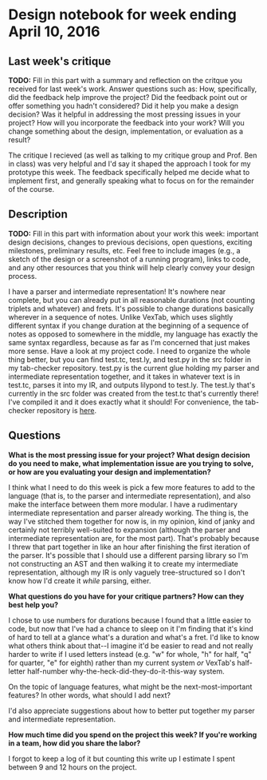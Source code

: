 # Design notebook for week ending April 10, 2016

## Last week's critique

**TODO:** Fill in this part with a summary and reflection on the critque you
received for last week's work. Answer questions such as:  How, specifically, did
the feedback help improve the project? Did the feedback point out or offer
something you hadn't considered? Did it help you make a design decision? Was it
helpful in addressing the most pressing issues in your project? How will you
incorporate the feedback into your work? Will you change something about the
design, implementation, or evaluation as a result?

The critique I recieved (as well as talking to my critique group and Prof. Ben in class) was very helpful and I'd say it shaped the approach I took for my prototype this week. The feedback specifically helped me decide what to implement first, and generally speaking what to focus on for the remainder of the course.

## Description

**TODO:** Fill in this part with information about your work this week:
important design decisions, changes to previous decisions, open questions,
exciting milestones, preliminary results, etc. Feel free to include images
(e.g., a sketch of the design or a screenshot of a running program), links to
code, and any other resources that you think will help clearly convey your
design process.

I have a parser and intermediate representation! It's nowhere near complete, but you can already put in all reasonable durations (not counting triplets and whatever) and frets. It's possible to change durations basically wherever in a sequence of notes. Unlike VexTab, which uses slightly different syntax if you change duration at the beginning of a sequence of notes as opposed to somewhere in the middle, my language has exactly the same syntax regardless, because as far as I'm
concerned that just makes more sense. Have a look at my project code. I need to organize the whole thing better, but you can find test.tc, test.ly, and test.py in the src folder in my tab-checker repository. test.py is the current glue holding my parser and intermediate representation together, and it takes in whatever text is in test.tc, parses it into my IR, and outputs lilypond to test.ly. The test.ly that's currently in the src folder was created from the test.tc that's
currently there! I've compiled it and it does exactly what it should! For convenience, the tab-checker repository is [here](https://github.com/Arc11295/tab-checker).

## Questions

**What is the most pressing issue for your project? What design decision do
you need to make, what implementation issue are you trying to solve, or how
are you evaluating your design and implementation?**

I think what I need to do this week is pick a few more features to add to the language (that is, to the parser and intermediate representation), and also make the interface between them more modular. I have a rudimentary intermediate representation and parser already working. The thing is, the way I've stitched them together for now is, in my opinion, kind of janky and certainly not terribly well-suited to expansion (although the parser and intermediate representation are, for the
most part). That's probably because I threw that part together in like an hour after finishing the first iteration of the parser. It's possible that I should use a different parsing library so I'm not constructing an AST and then walking it to create my intermediate representation, although my IR is only vaguely tree-structured so I don't know how I'd create it _while_ parsing, either.

**What questions do you have for your critique partners? How can they best help
you?**

I chose to use numbers for durations because I found that a little easier to code, but now that I've had a chance to sleep on it I'm finding that it's kind of hard to tell at a glance what's a duration and what's a fret. I'd like to know what others think about that--I imagine it'd be easier to read and not really harder to write if I used letters instead (e.g. "w" for whole, "h" for half, "q" for quarter, "e" for eighth) rather than my current system _or_ VexTab's half-letter
half-number why-the-heck-did-they-do-it-this-way system.

On the topic of language features, what might be the next-most-important features? In other words, what should I add next?

I'd also appreciate suggestions about how to better put together my parser and intermediate representation.

**How much time did you spend on the project this week? If you're working in a
team, how did you share the labor?**

I forgot to keep a log of it but counting this write up I estimate I spent between 9 and 12 hours on the project.
